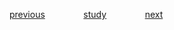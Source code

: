 
<a href="https://github.com/raphaelkaique1/study/blob/main/5-desenvolvimento_web/5.4-seguranca_autenticacao_e_autorizacao/criptografia.md">previous</a>⠀⠀⠀⠀⠀⠀<a href="https://github.com/raphaelkaique1/study#seguranca_autenticacao_e_autorizacao">study</a>⠀⠀⠀⠀⠀⠀<a href="https://github.com/raphaelkaique1/study/blob/main/5-desenvolvimento_web/5.4-seguranca_autenticacao_e_autorizacao/jwt_json_web_tokens.md">next</a>